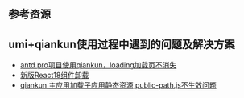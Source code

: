 ## 参考资源


## umi+qiankun使用过程中遇到的问题及解决方案
- [antd pro项目使用qiankun，loading加载页不消失](https://blog.csdn.net/w544924116/article/details/120164997)
- [新版React18组件卸载](https://www.cnblogs.com/qiao-16/p/16373588.html)
- [qiankun 主应用加载子应用静态资源,public-path.js不生效问题](https://blog.csdn.net/weixin_45325141/article/details/126622971)